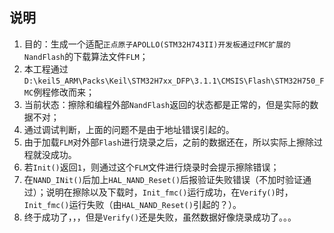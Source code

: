 ## 说明
1. 目的：生成一个适配`正点原子APOLLO(STM32H743II)开发板通过FMC扩展的NandFlash`的下载算法文件`FLM`；
2. 本工程通过`D:\keil5_ARM\Packs\Keil\STM32H7xx_DFP\3.1.1\CMSIS\Flash\STM32H750_FMC`例程修改而来；
3. 当前状态：擦除和编程外部`NandFlash`返回的状态都是正常的，但是实际的数据不对；
4. 通过调试判断，上面的问题不是由于地址错误引起的。
5. 由于加载`FLM`对外部`Flash`进行烧录之后，之前的数据还在，所以实际上擦除过程就没成功。
6. 若`Init()`返回`1`，则通过这个`FLM`文件进行烧录时会提示擦除错误；
7. 在`NAND_INit()`后加上`HAL_NAND_Reset()`后报验证失败错误（不加时验证通过）；说明在擦除以及下载时，`Init_fmc()`运行成功，在`Verify()`时，`Init_fmc()`运行失败（由`HAL_NAND_Reset()`引起的？）。
8. 终于成功了，，，但是`Verify()`还是失败，虽然数据好像烧录成功了。。。